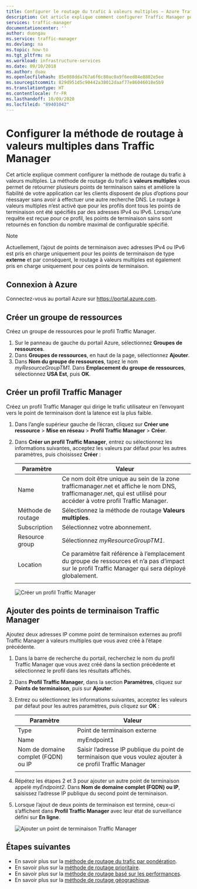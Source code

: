 ```yaml
---
title: Configurer le routage du trafic à valeurs multiples – Azure Traffic Manager
description: Cet article explique comment configurer Traffic Manager pour router le trafic vers des points de terminaison A/AAAA.
services: traffic-manager
documentationcenter: ''
author: duongau
ms.service: traffic-manager
ms.devlang: na
ms.topic: how-to
ms.tgt_pltfrm: na
ms.workload: infrastructure-services
ms.date: 09/10/2018
ms.author: duau
ms.openlocfilehash: 85e088dda767a6f6c80ac0a9f6eed84e8802e5ee
ms.sourcegitcommit: 829d951d5c90442a38012daaf77e86046018e5b9
ms.translationtype: HT
ms.contentlocale: fr-FR
ms.lasthandoff: 10/09/2020
ms.locfileid: "89401042"
---
```

# <a name="configure-multivalue-routing-method-in-traffic-manager"></a>Configurer la méthode de routage à valeurs multiples dans Traffic Manager

Cet article explique comment configurer la méthode de routage du trafic à valeurs multiples. La méthode de routage du trafic à **valeurs multiples** vous permet de retourner plusieurs points de terminaison sains et améliore la fiabilité de votre application car les clients disposent de plus d’options pour réessayer sans avoir à effectuer une autre recherche DNS. Le routage à valeurs multiples n’est activé que pour les profils dont tous les points de terminaison ont été spécifiés par des adresses IPv4 ou IPv6. Lorsqu’une requête est reçue pour ce profil, les points de terminaison sains sont retournés en fonction du nombre maximal de configurable spécifié. 

>[!NOTE]
> Actuellement, l’ajout de points de terminaison avec adresses IPv4 ou IPv6 est pris en charge uniquement pour les points de terminaison de type **externe** et par conséquent, le routage à valeurs multiples est également pris en charge uniquement pour ces points de terminaison.

## <a name="sign-in-to-azure"></a>Connexion à Azure 

Connectez-vous au portail Azure sur https://portal.azure.com.
## <a name="create-a-resource-group"></a>Créer un groupe de ressources
Créez un groupe de ressources pour le profil Traffic Manager.
1. Sur le panneau de gauche du portail Azure, sélectionnez **Groupes de ressources**.
2. Dans **Groupes de ressources**, en haut de la page, sélectionnez **Ajouter**.
3. Dans **Nom du groupe de ressources**, tapez le nom *myResourceGroupTM1*. Dans **Emplacement du groupe de ressources**, sélectionnez **USA Est**, puis **OK**.

## <a name="create-a-traffic-manager-profile"></a>Créer un profil Traffic Manager
Créez un profil Traffic Manager qui dirige le trafic utilisateur en l’envoyant vers le point de terminaison dont la latence est la plus faible.

1. Dans l’angle supérieur gauche de l’écran, cliquez sur **Créer une ressource** > **Mise en réseau** > **Profil Traffic Manager** > **Créer**.
2. Dans **Créer un profil Traffic Manager**, entrez ou sélectionnez les informations suivantes, acceptez les valeurs par défaut pour les autres paramètres, puis choisissez **Créer** :
    
    | Paramètre                 | Valeur                                              |
    | ---                     | ---                                                |
    | Name                   | Ce nom doit être unique au sein de la zone trafficmanager.net et affiche le nom DNS, trafficmanager.net, qui est utilisé pour accéder à votre profil Traffic Manager.                                   |
    | Méthode de routage          | Sélectionnez la méthode de routage **Valeurs multiples**.                                       |
    | Subscription            | Sélectionnez votre abonnement.                          |
    | Resource group          | Sélectionnez *myResourceGroupTM1*. |
    | Location                | Ce paramètre fait référence à l’emplacement du groupe de ressources et n’a pas d’impact sur le profil Traffic Manager qui sera déployé globalement.                              |
   |        |           | 
  
   ![Créer un profil Traffic Manager](./media/traffic-manager-multivalue-routing-method/create-traffic-manager-profile.png)

## <a name="add-traffic-manager-endpoints"></a>Ajouter des points de terminaison Traffic Manager

Ajoutez deux adresses IP comme point de terminaison externes au profil Traffic Manager à valeurs multiples que vous avez créé à l’étape précédente.

1. Dans la barre de recherche du portail, recherchez le nom du profil Traffic Manager que vous avez créé dans la section précédente et sélectionnez le profil dans les résultats affichés.
2. Dans **Profil Traffic Manager**, dans la section **Paramètres**, cliquez sur **Points de terminaison**, puis sur **Ajouter**.
3. Entrez ou sélectionnez les informations suivantes, acceptez les valeurs par défaut pour les autres paramètres, puis cliquez sur **OK** :

    | Paramètre                 | Valeur                                              |
    | ---                     | ---                                                |
    | Type                    | Point de terminaison externe                                   |
    | Name           | myEndpoint1                                        |
    | Nom de domaine complet (FQDN) ou IP           | Saisir l’adresse IP publique du point de terminaison que vous voulez ajouter à ce profil Traffic Manager                         |
    |        |           |

4. Répétez les étapes 2 et 3 pour ajouter un autre point de terminaison appelé *myEndpoint2*. Dans **Nom de domaine complet (FQDN) ou IP**, saisissez l’adresse IP publique du second point de terminaison.
5. Lorsque l’ajout de deux points de terminaison est terminé, ceux-ci s’affichent dans **Profil Traffic Manager** avec leur état de surveillance défini sur **En ligne**.

   ![Ajouter un point de terminaison Traffic Manager](./media/traffic-manager-multivalue-routing-method/add-endpoint.png)
 
## <a name="next-steps"></a>Étapes suivantes

- En savoir plus sur la [méthode de routage du trafic par pondération](traffic-manager-configure-weighted-routing-method.md).
- En savoir plus sur la [méthode de routage prioritaire](traffic-manager-configure-priority-routing-method.md).
- En savoir plus sur la [méthode de routage basé sur les performances](traffic-manager-configure-performance-routing-method.md).
- En savoir plus sur la [méthode de routage géographique](traffic-manager-configure-geographic-routing-method.md).


